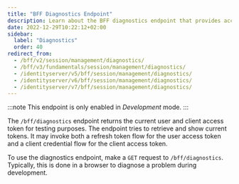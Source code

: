 ```yaml
---
title: "BFF Diagnostics Endpoint"
description: Learn about the BFF diagnostics endpoint that provides access to user and client access tokens for development testing purposes.
date: 2022-12-29T10:22:12+02:00
sidebar:
  label: "Diagnostics"
  order: 40
redirect_from:
  - /bff/v2/session/management/diagnostics/
  - /bff/v3/fundamentals/session/management/diagnostics/
  - /identityserver/v5/bff/session/management/diagnostics/
  - /identityserver/v6/bff/session/management/diagnostics/
  - /identityserver/v7/bff/session/management/diagnostics/
---
```


:::note
This endpoint is only enabled in *Development* mode.
:::

The `/bff/diagnostics` endpoint returns the current user and client access token for testing purposes. The endpoint tries to retrieve and show current tokens. It may invoke both a refresh token flow for the user access token and a client credential flow for the client access token.

To use the diagnostics endpoint, make a `GET` request to `/bff/diagnostics`. Typically, this is done in a browser to diagnose a problem during development.


